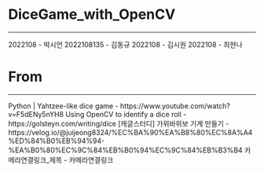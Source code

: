 # DiceGame_with_OpenCV
<hr>
2022108    - 박시언
2022108135 - 김동규
2022108    - 김시원
2022108    - 최현나

# From
<hr>
Python | Yahtzee-like dice game - https://www.youtube.com/watch?v=F5dENy5nYH8
Using OpenCV to identify a dice roll - https://golsteyn.com/writing/dice
[캐글스터디] 가위바위보 기계 만들기 - https://velog.io/@juijeong8324/%EC%BA%90%EA%B8%80%EC%8A%A4%ED%84%B0%EB%94%94-%EA%B0%80%EC%9C%84%EB%B0%94%EC%9C%84%EB%B3%B4
카메라연결링크_제목 - 카메라연결링크